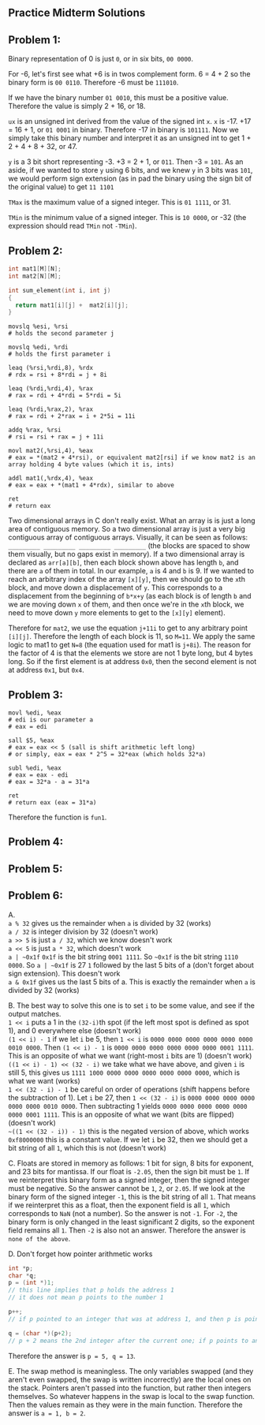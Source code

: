 Practice Midterm Solutions
-----

Problem 1:
---
Binary representation of 0 is just `0`, or in six bits, `00 0000`.

For -6, let's first see what +6 is in twos complement form. 6 = 4 + 2 so the binary form is `00 0110`. Therefore -6 must be `111010`.

If we have the binary number `01 0010`, this must be a positive value. Therefore the value is simply 2 + 16, or 18.

`ux` is an unsigned int derived from the value of the signed int `x`. `x` is -17. +17 = 16 + 1, or `01 0001` in binary. Therefore -17 in binary is `101111`. Now we simply take this binary number and interpret it as an unsigned int to get 1 + 2 + 4 + 8 + 32, or 47.

`y` is a 3 bit short representing -3. +3 = 2 + 1, or `011`. Then -3 = `101`. As an aside, if we wanted to store `y` using 6 bits, and we knew `y` in 3 bits was `101`, we would perform sign extension (as in pad the binary using the sign bit of the original value) to get `11 1101`

`TMax` is the maximum value of a signed integer. This is `01 1111`, or 31.

`TMin` is the minimum value of a signed integer. This is `10 0000`, or -32 (the expression should read `TMin` not `-TMin`).

Problem 2:
---
````c
int mat1[M][N];
int mat2[N][M];

int sum_element(int i, int j)
{
  return mat1[i][j] +  mat2[i][j];
}
````
````
movslq %esi, %rsi
# holds the second parameter j

movslq %edi, %rdi
# holds the first parameter i

leaq (%rsi,%rdi,8), %rdx
# rdx = rsi + 8*rdi = j + 8i

leaq (%rdi,%rdi,4), %rax
# rax = rdi + 4*rdi = 5*rdi = 5i

leaq (%rdi,%rax,2), %rax
# rax = rdi + 2*rax = i + 2*5i = 11i

addq %rax, %rsi
# rsi = rsi + rax = j + 11i

movl mat2(,%rsi,4), %eax
# eax = *(mat2 + 4*rsi), or equivalent mat2[rsi] if we know mat2 is an array holding 4 byte values (which it is, ints)

addl mat1(,%rdx,4), %eax
# eax = eax + *(mat1 + 4*rdx), similar to above

ret
# return eax
````

Two dimensional arrays in C don't really exist. What an array is is just a long area of contiguous memory. So a two dimensional array is just a very big contiguous array of contiguous arrays. Visually, it can be seen as follows:
`_________ _________ _________ _________` (the blocks are spaced to show them visually, but no gaps exist in memory). If a two dimensional array is declared as `arr[a][b]`, then each block shown above has length `b`, and there are `a` of them in total. In our example, `a` is 4 and `b` is 9. If we wanted to reach an arbitrary index of the array `[x][y]`, then we should go to the `x`th block, and move down a displacement of `y`. This corresponds to a displacement from the beginning of `b*x+y` (as each block is of length `b` and we are moving down `x` of them, and then once we're in the `x`th block, we need to move down `y` more elements to get to the `[x][y]` element).

Therefore for `mat2`, we use the equation `j+11i` to get to any arbitrary point `[i][j]`. Therefore the length of each block is 11, so `M=11`. We apply the same logic to mat1 to get `N=8` (the equation used for mat1 is `j+8i`). The reason for the factor of 4 is that the elements we store are not 1 byte long, but 4 bytes long. So if the first element is at address `0x0`, then the second element is not at address `0x1`, but `0x4`.

Problem 3:
---
````
movl %edi, %eax
# edi is our parameter a
# eax = edi

sall $5, %eax
# eax = eax << 5 (sall is shift arithmetic left long)
# or simply, eax = eax * 2^5 = 32*eax (which holds 32*a)

subl %edi, %eax
# eax = eax - edi
# eax = 32*a - a = 31*a

ret
# return eax (eax = 31*a)
````
Therefore the function is `fun1`.

Problem 4:
---

Problem 5:
---

Problem 6:
---

A.  
`a % 32` gives us the remainder when `a` is divided by 32 (works)  
`a / 32` is integer division by 32 (doesn't work)  
`a >> 5` is just `a / 32`, which we know doesn't work  
`a << 5` is just `a * 32`, which doesn't work  
`a | ~0x1f` `0x1f` is the bit string `0001 1111`. So `~0x1f` is the bit string `1110 0000`. So `a | ~0x1f` is 27 `1` followed by the last 5 bits of a (don't forget about sign extension). This doesn't work  
`a & 0x1f` gives us the last 5 bits of a. This is exactly the remainder when `a` is divided by 32 (works)

B. The best way to solve this one is to set `i` to be some value, and see if the output matches.  
`1 << i` puts a 1 in the `(32-i)`th spot (if the left most spot is defined as spot 1), and 0 everywhere else (doesn't work)  
`(1 << i) - 1` if we let `i` be 5, then `1 << i` is `0000 0000 0000 0000 0000 0000 0010 0000`. Then `(1 << i) - 1` is `0000 0000 0000 0000 0000 0000 0001 1111`. This is an opposite of what we want (right-most `i` bits are 1) (doesn't work)  
`((1 << i) - 1) << (32 - i)` we take what we have above, and given `i` is still 5, this gives us `1111 1000 0000 0000 0000 0000 0000 0000`, which is what we want (works)  
`1 << (32 - i) - 1` be careful on order of operations (shift happens before the subtraction of 1). Let `i` be 27, then `1 << (32 - i)` is `0000 0000 0000 0000 0000 0000 0010 0000`. Then subtracting 1 yields `0000 0000 0000 0000 0000 0000 0001 1111`. This is an opposite of what we want (bits are flipped) (doesn't work)  
`~((1 << (32 - i)) - 1)` this is the negated version of above, which works  
`0xf8000000` this is a constant value. If we let `i` be 32, then we should get a bit string of all `1`, which this is not (doesn't work)

C.
Floats are stored in memory as follows: 1 bit for sign, 8 bits for exponent, and 23 bits for mantissa. If our float is `-2.05`, then the sign bit must be `1`. If we reinterpret this binary form as a signed integer, then the signed integer must be negative. So the answer cannot be `1`, `2`, or `2.05`. If we look at the binary form of the signed integer `-1`, this is the bit string of all `1`. That means if we reinterpret this as a float, then the exponent field is all `1`, which corresponds to `NaN` (not a number). So the answer is not `-1`. For `-2`, the binary form is only changed in the least significant 2 digits, so the exponent field remains all `1`. Then `-2` is also not an answer. Therefore the answer is `none of the above`.

D. Don't forget how pointer arithmetic works
````c
int *p;
char *q;
p = (int *)1;
// this line implies that p holds the address 1
// it does not mean p points to the number 1

p++;
// if p pointed to an integer that was at address 1, and then p is pointing to the next integer, the next integer is located at address 1 + sizeof(int) = 1 + 4 = 5

q = (char *)(p+2);
// p + 2 means the 2nd integer after the current one; if p points to an integer located at address 5, then the 2nd integer after it is at address 13. Then we simply treat this new address as an address that holds a character, so q is 13
````
Therefore the answer is `p = 5, q = 13`.

E.
The swap method is meaningless. The only variables swapped (and they aren't even swapped, the swap is written incorrectly) are the local ones on the stack. Pointers aren't passed into the function, but rather then integers themselves. So whatever happens in the swap is local to the swap function. Then the values remain as they were in the main function. Therefore the answer is `a = 1, b = 2`.
